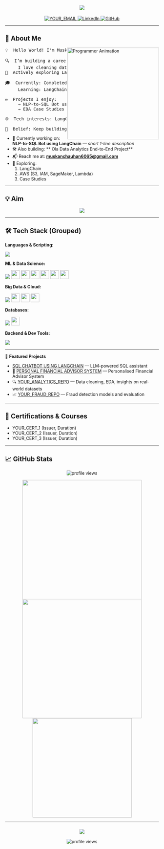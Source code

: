 <h1 align="center">
  <img src="https://readme-typing-svg.herokuapp.com/?font=Fira+Code&size=32&pause=1000&center=true&vCenter=true&width=700&lines=Hi+there!+I'm+YOUR_NAME+%F0%9F%91%8B;AI+%2F+ML+Developer;LLM+%26+LangChain+Enthusiast;Data+Engineer+in+Progress"/>
</h1>

<p align="center">
  <a href="mailto:muskachauhan6065@gmail.com">
    <img src="https://img.shields.io/badge/Gmail-DB4437?style=for-the-badge&logo=gmail&logoColor=white" alt="YOUR_EMAIL" />
  </a>
  <a href="https://www.linkedin.com/in/muskanchauhan6065" target="_blank">
    <img src="https://img.shields.io/badge/LinkedIn-0A66C2?style=for-the-badge&logo=linkedin&logoColor=white" alt="LinkedIn" />
  </a>
  <a href="https://github.com/muskanchauhan1" target="_blank">
    <img src="https://img.shields.io/badge/GitHub-24292E?style=for-the-badge&logo=github&logoColor=white" alt="GitHub" />
  </a>
</p>

---

<h2>🚀 About Me</h2>

<img align="right" alt="Programmer Animation" width="300" src="https://media.giphy.com/media/qgQUggAC3Pfv687qPC/giphy.gif">

<pre>
💡  Hello World! I'm Muskan Chauhan

🔍  I’m building a career in the Data/AI domain.
     I love cleaning data and training ML models to solve real problems.
🔗  Actively exploring LangChain-based AI assistants and end-to-end data pipelines on cloud.

🎓  Currently: Completed PG in Big Data Analystics. (e.g., BTech CSE | Graduate | Working Professional)
     Learning: LangChain • LLMs • Big Data tools 

⚒️  Projects I enjoy:
     → NLP-to-SQL Bot using LangChain   → Personal Financial Advisor System
     → EDA Case Studies   → Ola Data Analytics End-to-End Project

🌐  Tech interests: LangChain · LLMs · SQL · Spark · Pandas · Streamlit · Flask

🧠  Belief: Keep building, keep breaking, and always keep learning.
</pre>

- 🔭 Currently working on: **NLP-to-SQL Bot using LangChain** — *short 1-line description*
- 🛠️ Also building: ** Ola Data Analytics End-to-End Project**
- 📬 Reach me at: **muskanchauhan6065@gmail.com**
- 🌱 Exploring:
  1. LangChain
  2. AWS (S3, IAM, SageMaker, Lambda)
  3. Case Studies

---

<h2>💡 Aim</h2>

<p align="center">
  <img src="https://readme-typing-svg.herokuapp.com/?font=Fira+Code&size=24&pause=2000&center=true&vCenter=true&width=800&lines=Learning+never+stops.;LLMs+for+real+impact.;Code.+Train.+Ship.+Repeat.;Big+Data.+Smart+Decisions."/>
</p>

---

<h2>🛠️ Tech Stack (Grouped)</h2>

**Languages & Scripting:**
<div>
  <img src="https://skillicons.dev/icons?i=python,java,html,css,javascript"/>
</div>

**ML & Data Science:**
<div>
  <img src="https://skillicons.dev/icons?i=jupyter"/>
  <img src="https://img.shields.io/badge/Pandas-150458?style=for-the-badge&logo=pandas&logoColor=white" height="28"/>
  <img src="https://img.shields.io/badge/Numpy-013243?style=for-the-badge&logo=numpy&logoColor=white" height="28"/>
  <img src="https://img.shields.io/badge/Scikit--Learn-F7931E?style=for-the-badge&logo=scikitlearn&logoColor=white" height="28"/>
  <img src="https://img.shields.io/badge/Matplotlib-11557c?style=for-the-badge&logo=matplotlib&logoColor=white" height="28"/>
  <img src="https://img.shields.io/badge/TensorFlow-FF6F00?style=for-the-badge&logo=tensorflow&logoColor=white" height="28"/>
  <img src="https://img.shields.io/badge/PyTorch-EE4C2C?style=for-the-badge&logo=pytorch&logoColor=white" height="28"/>
</div>

**Big Data & Cloud:**
<div>
  <img src="https://skillicons.dev/icons?i=aws,docker"/>
  <img src="https://img.shields.io/badge/Apache%20Spark-FDEE21?style=for-the-badge&logo=apachespark&logoColor=black" height="28"/>
  <img src="https://img.shields.io/badge/HDFS-FFA500?style=for-the-badge&logo=apache&logoColor=white" height="28"/>
  <img src="https://img.shields.io/badge/Hive-FFDC00?style=for-the-badge&logo=apachehive&logoColor=black" height="28"/>
</div>

**Databases:**
<div>
  <img src="https://skillicons.dev/icons?i=mysql,mongodb,sqlite"/>
  <img src="https://img.shields.io/badge/Cassandra-1287B1?style=for-the-badge&logo=apachecassandra&logoColor=white" height="28"/>
</div>

**Backend & Dev Tools:**
<div>
  <img src="https://skillicons.dev/icons?i=flask,fastapi,git,github,vscode,postman,linux"/>
</div>

---

📂 **Featured Projects**

<!-- Replace with your own repos and one-liners -->
- [SQL CHATBOT USING LANGCHAIN](https://github.com/muskanchauhan1/NLP-to-SQL-Bot-using-LangChain) — LLM-powered SQL assistant
- 🛒 [PERSONAL FINANCIAL ADVISOR SYSTEM](https://github.com/muskanchauhan1/Personal-Financial-Advisor-System) — Personalised Financial Advisor System  
- 🔍 [YOUR_ANALYTICS_REPO](https://github.com/muskanchauhan1/Ola-Data-Analytics-End-to-End-Project) — Data cleaning, EDA, insights on real-world datasets  
- 📈 [YOUR_FRAUD_REPO](YOUR_FRAUD_LINK) — Fraud detection models and evaluation  

---

<h2>📜 Certifications & Courses</h2>

- YOUR_CERT_1 (Issuer, Duration)
- YOUR_CERT_2 (Issuer, Duration)
- YOUR_CERT_3 (Issuer, Duration)

---

<h2>📈 GitHub Stats</h2>

<p align="center">
  <img src="https://komarev.com/ghpvc/?username=YOUR_GITHUB_USERNAME&label=Profile+Views&color=0e75b6&style=flat" alt="profile views"/>
</p>

<div align="center">
  <img width=390 src="https://streak-stats.demolab.com?user=YOUR_GITHUB_USERNAME&theme=tokyonight&hide_border=true" />
  <img width=390 src="https://github-readme-stats.vercel.app/api?username=YOUR_GITHUB_USERNAME&show_icons=true&theme=tokyonight&hide_border=true" />
</div>
<div align="center">
  <img width=325 src="https://github-readme-stats.vercel.app/api/top-langs/?username=YOUR_GITHUB_USERNAME&layout=compact&theme=tokyonight&hide_border=true" />
</div>

---

<h3 align="center">
  <img src="https://readme-typing-svg.herokuapp.com/?font=Righteous&size=25&center=true&vCenter=true&width=500&height=70&duration=4000&lines=Thanks+for+stopping+by!+%e2%9c%8c%ef%b8%8f;+Let's+connect+on+LinkedIn!">
</h3>

<p align="center">
  <img src="https://komarev.com/ghpvc/?username=YOUR_GITHUB_USERNAME&label=Profile+Views&color=0e75b6&style=flat" alt="profile views"/>
</p>
